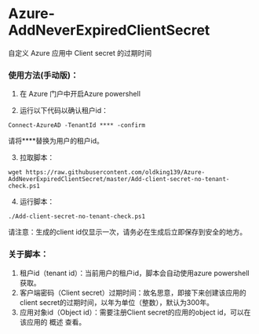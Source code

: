 # Azure-AddNeverExpiredClientSecret
自定义 Azure 应用中 Client secret 的过期时间

### 使用方法(手动版)：
1) 在 Azure 门户中开启Azure powershell

2) 运行以下代码以确认租户id：
```
Connect-AzureAD -TenantId **** -confirm
```
请将****替换为用户的租户id。

3) 拉取脚本：
```
wget https://raw.githubusercontent.com/oldking139/Azure-AddNeverExpiredClientSecret/master/Add-client-secret-no-tenant-check.ps1
```
4) 运行脚本：
```
./Add-client-secret-no-tenant-check.ps1
```
请注意：生成的client id仅显示一次，请务必在生成后立即保存到安全的地方。

### 关于脚本：
1) 租户id（tenant id）：当前用户的租户id，脚本会自动使用azure powershell获取。
2) 客户端密码（Client secret）过期时间：故名思意，即接下来创建该应用的client secret的过期时间，以年为单位（整数），默认为300年。
3) 应用对象id（Object id）：需要注册Client secret的应用的object id，可以在该应用的 概述 查看。
